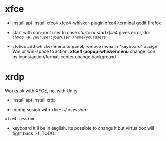 # xfce

- install
apt install xfce4 xfce4-whisker-plugin xfce4-terminal gedit firefox

- start with non-root user
In case *startx* or *startxfce4* gives error, do:
`chmod -R youruser:youruser /home/yourusers`

- stetics
add whisker-menu to panel, remove menu
in "keyboard" assign Win or win-space to action: **xfce4-popup-whiskermenu**
change icon by icons/action/format-center
change background

# xrdp
Works ok with XFCE, not with Unity

- install
apt install xrdp

- config sesion with xfce:
*~/.xsession*
```
xfce4-session
```

- keyboard
it'll be in english. its possible to change it but virtualbox will fight back :-). TODO.
